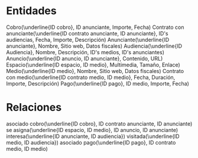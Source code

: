 # Entidades

Cobro(\underline{ID cobro}, ID anunciante, Importe, Fecha)
Contrato con anunciante(\underline{ID contrato anunciante, ID anunciante}, ID's audiencias, Fecha, Importe, Descripción)
Anunciante(\underline{ID anunciante}, Nombre, Sitio web, Datos fiscales)
Audiencia(\underline{ID Audiencia}, Nombre, Descripción, ID's medios, ID's anunciantes)
Anuncio(\underline{ID anuncio, ID anunciante}, Contenido, URL)
Espacio(\underline{ID espacio, ID medio}, Multimedia, Tamaño, Enlace)
Medio(\underline{ID medio}, Nombre, Sitio web, Datos fiscales)
Contrato con medio(\underline{ID contrato medio, ID medio}, Fecha, Duración, Importe, Descripción)
Pago(\underline{ID pago}, ID medio, Importe, Fecha)

# Relaciones

asociado cobro(\underline{ID cobro}, ID contrato anunciante, ID anunciante)
se asigna(\underline{ID espacio, ID medio}, ID anuncio, ID anunciante)
interesa(\underline{ID anunciante, ID audiencia})
visitada(\underline{ID medio, ID audiencia})
asociado pago(\underline{ID pago}, ID contrato medio, ID medio)

